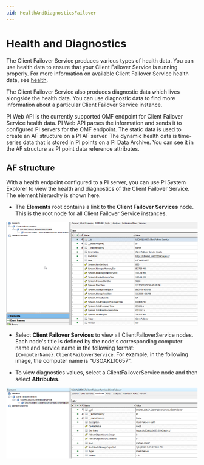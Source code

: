 ```yaml
---
uid: HealthAndDiagnosticsFailover
---
```


# Health and Diagnostics

The Client Failover Service produces various types of health data. You can use health data to ensure that your Client Failover Service is running properly. For more information on available Client Failover Service health data, see [health](xref:ClientFailoverHealth).

The Client Failover Service also produces diagnostic data which lives alongside the health data. You can use diagnostic data to find more information about a particular Client Failover Service instance. 

PI Web API is the currently supported OMF endpoint for Client Failover Service health data. PI Web API parses the information and sends it to configured PI servers for the OMF endpoint. The static data is used to create an AF structure on a PI AF server. The dynamic health data is time-series data that is stored in PI points on a PI Data Archive. You can see it in the AF structure as PI point data reference attributes.

## AF structure

With a health endpoint configured to a PI server, you can use PI System Explorer to view the health and diagnostics of the Client Failover Service. The element hierarchy is shown here.

- The **Elements** root contains a link to the **Client Failover Services** node. This is the root node for all Client Failover Service instances.

![Health&Diagnostics](../images/elements-root.png)

- Select **Client Failover Services** to view all ClientFailoverService nodes. Each node's title is defined by the node's corresponding computer name and service name in the following format: `{ComputerName}.ClientFailoverService`. For example, in the following image, the computer name is “USOAKL10657”.
  
- To view diagnostics values, select a ClientFailoverService node and then select **Attributes**.

![Health&Diagnostics](../images/client-failover-node.png)

  

